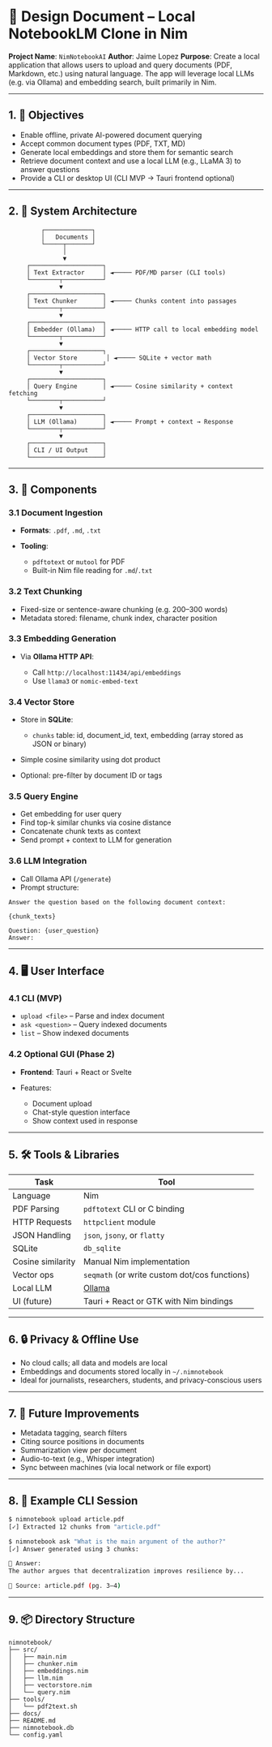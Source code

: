 # 📘 Design Document – Local NotebookLM Clone in Nim

**Project Name**: `NimNotebookAI`
**Author**: Jaime Lopez
**Purpose**: Create a local application that allows users to upload and query documents (PDF, Markdown, etc.) using natural language. The app will leverage local LLMs (e.g. via Ollama) and embedding search, built primarily in Nim.

---

## 1. 🎯 Objectives

* Enable offline, private AI-powered document querying
* Accept common document types (PDF, TXT, MD)
* Generate local embeddings and store them for semantic search
* Retrieve document context and use a local LLM (e.g., LLaMA 3) to answer questions
* Provide a CLI or desktop UI (CLI MVP → Tauri frontend optional)

---

## 2. 🧱 System Architecture

```
         ┌─────────────┐
         │   Documents │
         └─────┬───────┘
               │
               ▼
     ┌────────────────────┐
     │ Text Extractor     │ ◄───── PDF/MD parser (CLI tools)
     └────────┬───────────┘
              ▼
     ┌────────────────────┐
     │ Text Chunker       │ ◄───── Chunks content into passages
     └────────┬───────────┘
              ▼
     ┌────────────────────┐
     │ Embedder (Ollama)  │ ◄───── HTTP call to local embedding model
     └────────┬───────────┘
              ▼
     ┌────────────────────┐
     │ Vector Store        │ ◄───── SQLite + vector math
     └────────┬───────────┘
              ▼
     ┌────────────────────┐
     │ Query Engine       │ ◄───── Cosine similarity + context fetching
     └────────┬───────────┘
              ▼
     ┌────────────────────┐
     │ LLM (Ollama)       │ ◄───── Prompt + context → Response
     └────────┬───────────┘
              ▼
     ┌────────────────────┐
     │ CLI / UI Output    │
     └────────────────────┘
```

---

## 3. 🧩 Components

### 3.1 Document Ingestion

* **Formats**: `.pdf`, `.md`, `.txt`
* **Tooling**:

  * `pdftotext` or `mutool` for PDF
  * Built-in Nim file reading for `.md`/`.txt`

### 3.2 Text Chunking

* Fixed-size or sentence-aware chunking (e.g. 200–300 words)
* Metadata stored: filename, chunk index, character position

### 3.3 Embedding Generation

* Via **Ollama HTTP API**:

  * Call `http://localhost:11434/api/embeddings`
  * Use `llama3` or `nomic-embed-text`

### 3.4 Vector Store

* Store in **SQLite**:

  * `chunks` table: id, document\_id, text, embedding (array stored as JSON or binary)
* Simple cosine similarity using dot product
* Optional: pre-filter by document ID or tags

### 3.5 Query Engine

* Get embedding for user query
* Find top-k similar chunks via cosine distance
* Concatenate chunk texts as context
* Send prompt + context to LLM for generation

### 3.6 LLM Integration

* Call Ollama API (`/generate`)
* Prompt structure:

```text
Answer the question based on the following document context:

{chunk_texts}

Question: {user_question}
Answer:
```

---

## 4. 🖥️ User Interface

### 4.1 CLI (MVP)

* `upload <file>` – Parse and index document
* `ask <question>` – Query indexed documents
* `list` – Show indexed documents

### 4.2 Optional GUI (Phase 2)

* **Frontend**: Tauri + React or Svelte
* Features:

  * Document upload
  * Chat-style question interface
  * Show context used in response

---

## 5. 🛠️ Tools & Libraries

| Task              | Tool                                          |
| ----------------- | --------------------------------------------- |
| Language          | Nim                                           |
| PDF Parsing       | `pdftotext` CLI or C binding                  |
| HTTP Requests     | `httpclient` module                           |
| JSON Handling     | `json`, `jsony`, or `flatty`                  |
| SQLite            | `db_sqlite`                                   |
| Cosine similarity | Manual Nim implementation                     |
| Vector ops        | `seqmath` (or write custom dot/cos functions) |
| Local LLM         | [Ollama](https://ollama.com/)                 |
| UI (future)       | Tauri + React or GTK with Nim bindings        |

---

## 6. 🔒 Privacy & Offline Use

* No cloud calls; all data and models are local
* Embeddings and documents stored locally in `~/.nimnotebook`
* Ideal for journalists, researchers, students, and privacy-conscious users

---

## 7. 🚧 Future Improvements

* Metadata tagging, search filters
* Citing source positions in documents
* Summarization view per document
* Audio-to-text (e.g., Whisper integration)
* Sync between machines (via local network or file export)

---

## 8. 📝 Example CLI Session

```bash
$ nimnotebook upload article.pdf
[✓] Extracted 12 chunks from "article.pdf"

$ nimnotebook ask "What is the main argument of the author?"
[✓] Answer generated using 3 chunks:

🧠 Answer:
The author argues that decentralization improves resilience by...

📄 Source: article.pdf (pg. 3–4)
```

---

## 9. 📦 Directory Structure

```
nimnotebook/
├── src/
│   ├── main.nim
│   ├── chunker.nim
│   ├── embeddings.nim
│   ├── llm.nim
│   ├── vectorstore.nim
│   └── query.nim
├── tools/
│   └── pdf2text.sh
├── docs/
├── README.md
├── nimnotebook.db
└── config.yaml
```
